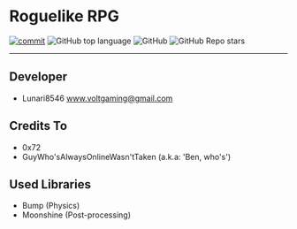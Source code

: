 # Roguelike RPG

[![commit](https://img.shields.io/github/last-commit/Lunari8546/Roguelike-RPG?style=for-the-badge)](https://github.com/Lunari8546/Roguelike-RPG)
![GitHub top language](https://img.shields.io/github/languages/top/Lunari8546/Roguelike-RPG?style=for-the-badge)
![GitHub](https://img.shields.io/github/license/Lunari8546/Roguelike-RPG?style=for-the-badge)
![GitHub Repo stars](https://img.shields.io/github/stars/Lunari8546/Roguelike-RPG?style=for-the-badge)

<hr>

## Developer
- Lunari8546 <www.voltgaming@gmail.com>

## Credits To
- 0x72
- GuyWho'sAlwaysOnlineWasn'tTaken (a.k.a: 'Ben, who's')

## Used Libraries
- Bump (Physics)
- Moonshine (Post-processing)
